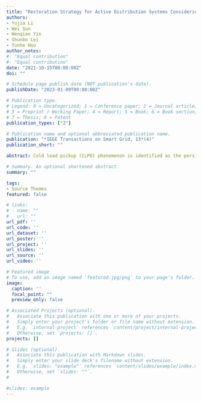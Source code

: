 ```yaml
---
title: "Restoration Strategy for Active Distribution Systems Considering Endogenous Uncertainty in Cold Load Pickup"
authors:
- Yujia Li
- Wei Sun
- Wenqian Yin
- Shunbo Lei
- Yunhe Hou
author_notes:
#- "Equal contribution"
#- "Equal contribution"
date: "2021-10-15T00:00:00Z"
doi: ""

# Schedule page publish date (NOT publication's date).
publishDate: "2023-01-09T00:00:00Z"

# Publication type.
# Legend: 0 = Uncategorized; 1 = Conference paper; 2 = Journal article;
# 3 = Preprint / Working Paper; 4 = Report; 5 = Book; 6 = Book section;
# 7 = Thesis; 8 = Patent
publication_types: ["2"]

# Publication name and optional abbreviated publication name.
publication: "*IEEE Transactions on Smart Grid, 13*(4)"
publication_short: ""

abstract: Cold load pickup (CLPU) phenomenon is identified as the persistent power inrush upon a sudden load pickup after an outage. Under the active distribution system (ADS) paradigm, where distributed energy resources (DERs) are extensively installed, the decreased outage duration can induce a strong interdependence between CLPU pattern and load pickup decisions. In this paper, we propose a novel modelling technique to tractably capture the decision-dependent uncertainty (DDU) inherent in the CLPU process. Subsequently, a two-stage stochastic decision-dependent service restoration (SDDSR) model is constructed, where first stage searches for the optimal switching sequences to decide step-wise network topology, and the second stage optimizes the detailed generation schedule of DERs as well as the energization of switchable loads. Moreover, to tackle the computational burdens introduced by mixed-integer recourse, the progressive hedging algorithm (PHA) is utilized to decompose the original model into scenario-wise subproblems that can be solved in parallel. The numerical test on modified IEEE 123-node test feeders has verified the efficiency of our proposed SDDSR model and provided fresh insights into the monetary and secure values of DDU quantification.

# Summary. An optional shortened abstract.
summary: ""

tags:
- Source Themes
featured: false

# links:
# - name: ""
#   url: ""
url_pdf: ''
url_code: ''
url_dataset: ''
url_poster: ''
url_project: ''
url_slides: ''
url_source: ''
url_video: ''

# Featured image
# To use, add an image named `featured.jpg/png` to your page's folder. 
image:
  caption: ''
  focal_point: ""
  preview_only: false

# Associated Projects (optional).
#   Associate this publication with one or more of your projects.
#   Simply enter your project's folder or file name without extension.
#   E.g. `internal-project` references `content/project/internal-project/index.md`.
#   Otherwise, set `projects: []`.
projects: []

# Slides (optional).
#   Associate this publication with Markdown slides.
#   Simply enter your slide deck's filename without extension.
#   E.g. `slides: "example"` references `content/slides/example/index.md`.
#   Otherwise, set `slides: ""`.
#  

#slides: example
---
```



